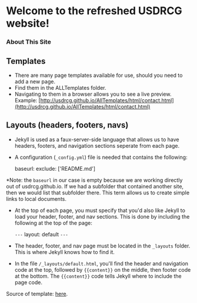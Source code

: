 # Welcome to the refreshed USDRCG website!

### About This Site

## Templates

* There are many page templates available for use, should you need to add a new page. 
* Find them in the ALLTemplates folder. 
* Navigating to them in a browser allows you to see a live preview. Example: [http://usdrcg.github.io/AllTemplates/html/contact.html](http://usdrcg.github.io/AllTemplates/html/contact.html)

## Layouts (headers, footers, navs)
* Jekyll is used as a faux-server-side language that allows us to have headers, footers, and navigation sections seperate from each page.
* A configuration (`_config.yml`) file is needed that contains the following:

    baseurl: 
    exclude: ['README.md']

 *Note: the `baseurl` in our case is empty because we are working directly out of usdrcg.github.io. If we had a subfolder that contained another site, then we would list that subfolder there. This term allows us to create simple links to local documents.
 
 * At the top of each page, you must specify that you'd also like Jekyll to load your header, footer, and nav sections. This is done by including the following at the top of the page:

    `---`
    layout: default
    `---`

* The header, footer, and nav page must be located in the `_layouts` folder. This is where Jekyll knows how to find it.
* In the file `/_layouts/default.html`, you'll find the header and navigation code at the top, followed by `{{content}}` on the middle, then footer code at the bottom. The `{{content}}` code tells Jekyll where to include the page code.
 


Source of template: [here](https://wrapbootstrap.com/theme/bizwrap-elegant-bootstrap-4-template-WB07PT66X).
